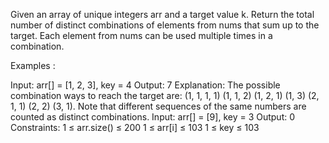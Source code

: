 Given an array of unique integers arr and a target value k. Return the total number of distinct combinations of elements from nums that sum up to the target. Each element from nums can be used multiple times in a combination. 

Examples :

Input: arr[] = [1, 2, 3], key = 4
Output: 7
Explanation: The possible combination ways to reach the target are: (1, 1, 1, 1) (1, 1, 2) (1, 2, 1) (1, 3) (2, 1, 1) (2, 2) (3, 1).
Note that different sequences of the same numbers are counted as distinct combinations.
Input: arr[] = [9], key = 3
Output: 0
Constraints:
1 ≤ arr.size() ≤ 200
1 ≤ arr[i] ≤ 103
1 ≤ key ≤ 103